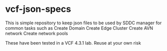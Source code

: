 # vcf-json-specs
This is simple repository to keep json files to be used by SDDC manager for common tasks such as 
 Create Domain
 Create Edge Cluster
 Create AVN network
 Create network pools
 
 These have been tested in a VCF 4.3.1 lab. Reuse at your own risk
